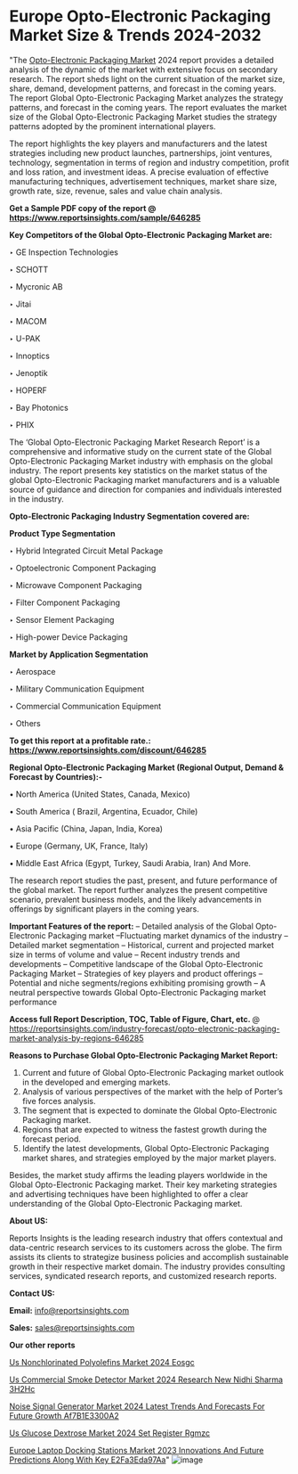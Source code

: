 # Europe Opto-Electronic Packaging Market Size & Trends 2024-2032

"The <a href=https://www.reportsinsights.com/sample/646285>Opto-Electronic Packaging Market</a> 2024 report provides a detailed analysis of the dynamic of the market with extensive focus on secondary research. The report sheds light on the current situation of the market size, share, demand, development patterns, and forecast in the coming years. The report Global Opto-Electronic Packaging Market analyzes the strategy patterns, and forecast in the coming years. The report evaluates the market size of the Global Opto-Electronic Packaging Market studies the strategy patterns adopted by the prominent international players.

The report highlights the key players and manufacturers and the latest strategies including new product launches, partnerships, joint ventures, technology, segmentation in terms of region and industry competition, profit and loss ration, and investment ideas. A precise evaluation of effective manufacturing techniques, advertisement techniques, market share size, growth rate, size, revenue, sales and value chain analysis.

<strong>Get a Sample PDF copy of the report @ <a href=https://www.reportsinsights.com/sample/646285 style=color:#0000ff;>https://www.reportsinsights.com/sample/646285</a></strong>

<strong>Key Competitors of the Global Opto-Electronic Packaging Market are:</strong>

‣ GE Inspection Technologies

‣ SCHOTT

‣ Mycronic AB

‣ Jitai

‣ MACOM

‣ U-PAK

‣ Innoptics

‣ Jenoptik

‣ HOPERF

‣ Bay Photonics

‣ PHIX

The ‘Global Opto-Electronic Packaging Market Research Report’ is a comprehensive and informative study on the current state of the Global Opto-Electronic Packaging Market industry with emphasis on the global industry. The report presents key statistics on the market status of the global Opto-Electronic Packaging market manufacturers and is a valuable source of guidance and direction for companies and individuals interested in the industry.

<strong>Opto-Electronic Packaging Industry Segmentation covered are:</strong>

<strong>Product Type Segmentation</strong>

‣ Hybrid Integrated Circuit Metal Package

‣ Optoelectronic Component Packaging

‣ Microwave Component Packaging

‣ Filter Component Packaging

‣ Sensor Element Packaging

‣ High-power Device Packaging

<strong>Market by Application Segmentation</strong>

‣ Aerospace

‣ Military Communication Equipment

‣ Commercial Communication Equipment

‣ Others

<strong>To get this report at a profitable rate.: <a href=https://www.reportsinsights.com/discount/646285 style=color:#0000ff;>https://www.reportsinsights.com/discount/646285</a></strong>

<strong>Regional Opto-Electronic Packaging Market (Regional Output, Demand &amp; Forecast by Countries):-</strong>

• North America (United States, Canada, Mexico)

• South America ( Brazil, Argentina, Ecuador, Chile)

• Asia Pacific (China, Japan, India, Korea)

• Europe (Germany, UK, France, Italy)

• Middle East Africa (Egypt, Turkey, Saudi Arabia, Iran) And More.

The research report studies the past, present, and future performance of the global market. The report further analyzes the present competitive scenario, prevalent business models, and the likely advancements in offerings by significant players in the coming years.

<strong>Important Features of the report:</strong>
– Detailed analysis of the Global Opto-Electronic Packaging market
–Fluctuating market dynamics of the industry
–Detailed market segmentation
– Historical, current and projected market size in terms of volume and value
– Recent industry trends and developments
– Competitive landscape of the Global Opto-Electronic Packaging Market
– Strategies of key players and product offerings
– Potential and niche segments/regions exhibiting promising growth
– A neutral perspective towards Global Opto-Electronic Packaging market performance

<strong>Access full Report Description, TOC, Table of Figure, Chart, etc. </strong>@   <a href=https://reportsinsights.com/industry-forecast/opto-electronic-packaging-market-analysis-by-regions-646285 style=color:#0000ff;>https://reportsinsights.com/industry-forecast/opto-electronic-packaging-market-analysis-by-regions-646285</a>

<strong>Reasons to Purchase Global Opto-Electronic Packaging Market Report:</strong>
1. Current and future of Global Opto-Electronic Packaging market outlook in the developed and emerging markets.
2. Analysis of various perspectives of the market with the help of Porter’s five forces analysis.
3. The segment that is expected to dominate the Global Opto-Electronic Packaging market.
4. Regions that are expected to witness the fastest growth during the forecast period.
5. Identify the latest developments, Global Opto-Electronic Packaging market shares, and strategies employed by the major market players.

Besides, the market study affirms the leading players worldwide in the Global Opto-Electronic Packaging market. Their key marketing strategies and advertising techniques have been highlighted to offer a clear understanding of the Global Opto-Electronic Packaging market.

<strong><strong>About US</strong>:</strong>

Reports Insights is the leading research industry that offers contextual and data-centric research services to its customers across the globe. The firm assists its clients to strategize business policies and accomplish sustainable growth in their respective market domain. The industry provides consulting services, syndicated research reports, and customized research reports.

<strong>Contact US:</strong>

<p class=><b>Email:</b> <a href=mailto:info@reportsinsights.com>info@reportsinsights.com</a></p>
<p class=><b>Sales:</b> <a href=mailto:sales@reportsinsights.com>sales@reportsinsights.com</a></p>

<strong>Our other reports</strong>

<a href=https://www.linkedin.com/pulse/us-nonchlorinated-polyolefins-market-2024-eosgc/>Us Nonchlorinated Polyolefins Market 2024 Eosgc</a>

<a href=https://www.linkedin.com/pulse/us-commercial-smoke-detector-market-2024-research-new-nidhi-sharma-3h2hc/>Us Commercial Smoke Detector Market 2024 Research New Nidhi Sharma 3H2Hc</a>

<a href=https://medium.com/@shindeaaswini6/noise-signal-generator-market-2024-latest-trends-and-forecasts-for-future-growth-af7b1e3300a2>Noise Signal Generator Market 2024 Latest Trends And Forecasts For Future Growth Af7B1E3300A2</a>

<a href=https://www.linkedin.com/pulse/us-glucose-dextrose-market-2024-set-register-rgmzc/>Us Glucose Dextrose Market 2024 Set Register Rgmzc</a>

<a href=https://medium.com/@gavdeakash979/europe-laptop-docking-stations-market-2023-innovations-and-future-predictions-along-with-key-e2fa3eda97aa>Europe Laptop Docking Stations Market 2023 Innovations And Future Predictions Along With Key E2Fa3Eda97Aa</a>"
![image](https://github.com/Jaayaachit/RIMarket/assets/158452289/3a71a45e-e430-43e7-999a-c4946025037d)
